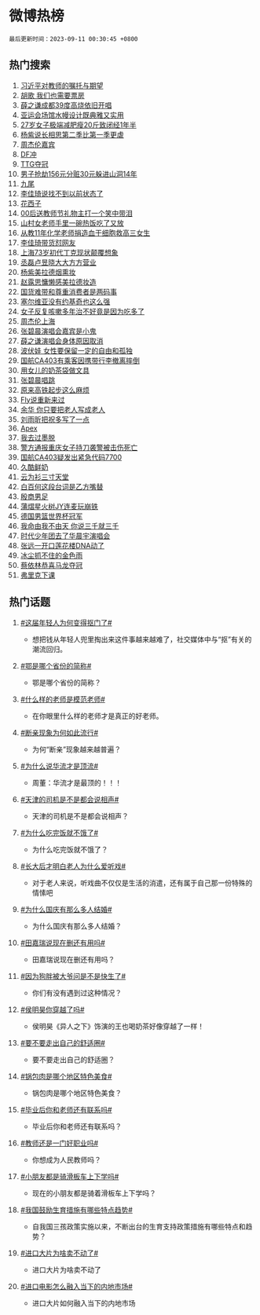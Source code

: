 # 微博热榜

`最后更新时间：2023-09-11 00:30:45 +0800`

## 热门搜索

1. [习近平对教师的嘱托与期望](https://m.weibo.cn/search?containerid=100103type%3D1%26t%3D10%26q%3D%23%E4%B9%A0%E8%BF%91%E5%B9%B3%E5%AF%B9%E6%95%99%E5%B8%88%E7%9A%84%E5%98%B1%E6%89%98%E4%B8%8E%E6%9C%9F%E6%9C%9B%23&stream_entry_id=51&isnewpage=1&extparam=seat%3D1%26stream_entry_id%3D51%26c_type%3D51%26dgr%3D0%26filter_type%3Drealtimehot%26cate%3D10103%26pos%3D0%26display_time%3D1694363443%26pre_seqid%3D169436344353401799113)
1. [胡歌 我们也需要票房](https://m.weibo.cn/search?containerid=100103type%3D1%26t%3D10%26q%3D%E8%83%A1%E6%AD%8C+%E6%88%91%E4%BB%AC%E4%B9%9F%E9%9C%80%E8%A6%81%E7%A5%A8%E6%88%BF&stream_entry_id=31&isnewpage=1&extparam=seat%3D1%26flag%3D1%26stream_entry_id%3D31%26c_type%3D31%26band_rank%3D1%26cate%3D5001%26dgr%3D0%26lcate%3D5001%26pos%3D0%26realpos%3D1%26q%3D%25E8%2583%25A1%25E6%25AD%258C%2520%25E6%2588%2591%25E4%25BB%25AC%25E4%25B9%259F%25E9%259C%2580%25E8%25A6%2581%25E7%25A5%25A8%25E6%2588%25BF%26filter_type%3Drealtimehot%26display_time%3D1694363443%26pre_seqid%3D169436344353401799113)
1. [薛之谦成都39度高烧依旧开唱](https://m.weibo.cn/search?containerid=100103type%3D1%26t%3D10%26q%3D%23%E8%96%9B%E4%B9%8B%E8%B0%A6%E6%88%90%E9%83%BD39%E5%BA%A6%E9%AB%98%E7%83%A7%E4%BE%9D%E6%97%A7%E5%BC%80%E5%94%B1%23&stream_entry_id=31&isnewpage=1&extparam=seat%3D1%26flag%3D16%26stream_entry_id%3D31%26c_type%3D31%26band_rank%3D2%26cate%3D5001%26dgr%3D0%26lcate%3D5001%26pos%3D1%26realpos%3D2%26q%3D%2523%25E8%2596%259B%25E4%25B9%258B%25E8%25B0%25A6%25E6%2588%2590%25E9%2583%25BD39%25E5%25BA%25A6%25E9%25AB%2598%25E7%2583%25A7%25E4%25BE%259D%25E6%2597%25A7%25E5%25BC%2580%25E5%2594%25B1%2523%26filter_type%3Drealtimehot%26display_time%3D1694363443%26pre_seqid%3D169436344353401799113)
1. [亚运会场馆水幔设计既典雅又实用](https://m.weibo.cn/search?containerid=100103type%3D1%26t%3D10%26q%3D%23%E4%BA%9A%E8%BF%90%E4%BC%9A%E5%9C%BA%E9%A6%86%E6%B0%B4%E5%B9%94%E8%AE%BE%E8%AE%A1%E6%97%A2%E5%85%B8%E9%9B%85%E5%8F%88%E5%AE%9E%E7%94%A8%23&stream_entry_id=31&isnewpage=1&extparam=seat%3D1%26flag%3D0%26stream_entry_id%3D31%26c_type%3D31%26band_rank%3D3%26cate%3D5001%26dgr%3D0%26lcate%3D5001%26pos%3D2%26realpos%3D3%26q%3D%2523%25E4%25BA%259A%25E8%25BF%2590%25E4%25BC%259A%25E5%259C%25BA%25E9%25A6%2586%25E6%25B0%25B4%25E5%25B9%2594%25E8%25AE%25BE%25E8%25AE%25A1%25E6%2597%25A2%25E5%2585%25B8%25E9%259B%2585%25E5%258F%2588%25E5%25AE%259E%25E7%2594%25A8%2523%26filter_type%3Drealtimehot%26display_time%3D1694363443%26pre_seqid%3D169436344353401799113)
1. [27岁女子极端减肥瘦20斤致闭经1年半](https://m.weibo.cn/search?containerid=100103type%3D1%26t%3D10%26q%3D%2327%E5%B2%81%E5%A5%B3%E5%AD%90%E6%9E%81%E7%AB%AF%E5%87%8F%E8%82%A5%E7%98%A620%E6%96%A4%E8%87%B4%E9%97%AD%E7%BB%8F1%E5%B9%B4%E5%8D%8A%23&stream_entry_id=31&isnewpage=1&extparam=seat%3D1%26flag%3D1%26stream_entry_id%3D31%26c_type%3D31%26band_rank%3D4%26cate%3D5001%26dgr%3D0%26lcate%3D5001%26pos%3D3%26realpos%3D4%26q%3D%252327%25E5%25B2%2581%25E5%25A5%25B3%25E5%25AD%2590%25E6%259E%2581%25E7%25AB%25AF%25E5%2587%258F%25E8%2582%25A5%25E7%2598%25A620%25E6%2596%25A4%25E8%2587%25B4%25E9%2597%25AD%25E7%25BB%258F1%25E5%25B9%25B4%25E5%258D%258A%2523%26filter_type%3Drealtimehot%26display_time%3D1694363443%26pre_seqid%3D169436344353401799113)
1. [杨紫说长相思第二季比第一季更虐](https://m.weibo.cn/search?containerid=100103type%3D1%26t%3D10%26q%3D%23%E6%9D%A8%E7%B4%AB%E8%AF%B4%E9%95%BF%E7%9B%B8%E6%80%9D%E7%AC%AC%E4%BA%8C%E5%AD%A3%E6%AF%94%E7%AC%AC%E4%B8%80%E5%AD%A3%E6%9B%B4%E8%99%90%23&stream_entry_id=31&isnewpage=1&extparam=seat%3D1%26flag%3D1%26stream_entry_id%3D31%26c_type%3D31%26band_rank%3D5%26cate%3D5001%26dgr%3D0%26lcate%3D5001%26pos%3D4%26realpos%3D5%26q%3D%2523%25E6%259D%25A8%25E7%25B4%25AB%25E8%25AF%25B4%25E9%2595%25BF%25E7%259B%25B8%25E6%2580%259D%25E7%25AC%25AC%25E4%25BA%258C%25E5%25AD%25A3%25E6%25AF%2594%25E7%25AC%25AC%25E4%25B8%2580%25E5%25AD%25A3%25E6%259B%25B4%25E8%2599%2590%2523%26filter_type%3Drealtimehot%26display_time%3D1694363443%26pre_seqid%3D169436344353401799113)
1. [周杰伦嘉宾](https://m.weibo.cn/search?containerid=100103type%3D1%26t%3D10%26q%3D%E5%91%A8%E6%9D%B0%E4%BC%A6%E5%98%89%E5%AE%BE&stream_entry_id=31&isnewpage=1&extparam=seat%3D1%26flag%3D0%26stream_entry_id%3D31%26c_type%3D31%26band_rank%3D6%26cate%3D5001%26dgr%3D0%26lcate%3D5001%26pos%3D5%26realpos%3D6%26q%3D%25E5%2591%25A8%25E6%259D%25B0%25E4%25BC%25A6%25E5%2598%2589%25E5%25AE%25BE%26filter_type%3Drealtimehot%26display_time%3D1694363443%26pre_seqid%3D169436344353401799113)
1. [DF冲](https://m.weibo.cn/search?containerid=100103type%3D1%26t%3D10%26q%3DDF%E5%86%B2&stream_entry_id=31&isnewpage=1&extparam=seat%3D1%26flag%3D1%26stream_entry_id%3D31%26c_type%3D31%26band_rank%3D7%26cate%3D5001%26dgr%3D0%26lcate%3D5001%26pos%3D6%26realpos%3D7%26q%3DDF%25E5%2586%25B2%26filter_type%3Drealtimehot%26display_time%3D1694363443%26pre_seqid%3D169436344353401799113)
1. [TTG夺冠](https://m.weibo.cn/search?containerid=100103type%3D1%26t%3D10%26q%3D%23TTG%E5%A4%BA%E5%86%A0%23&stream_entry_id=31&isnewpage=1&extparam=seat%3D1%26flag%3D16%26stream_entry_id%3D31%26c_type%3D31%26band_rank%3D8%26cate%3D5001%26dgr%3D0%26lcate%3D5001%26pos%3D7%26realpos%3D8%26q%3D%2523TTG%25E5%25A4%25BA%25E5%2586%25A0%2523%26filter_type%3Drealtimehot%26display_time%3D1694363443%26pre_seqid%3D169436344353401799113)
1. [男子抢劫156元分赃30元躲进山洞14年](https://m.weibo.cn/search?containerid=100103type%3D1%26t%3D10%26q%3D%23%E7%94%B7%E5%AD%90%E6%8A%A2%E5%8A%AB156%E5%85%83%E5%88%86%E8%B5%8330%E5%85%83%E8%BA%B2%E8%BF%9B%E5%B1%B1%E6%B4%9E14%E5%B9%B4%23&stream_entry_id=31&isnewpage=1&extparam=seat%3D1%26flag%3D0%26stream_entry_id%3D31%26c_type%3D31%26band_rank%3D9%26cate%3D5001%26dgr%3D0%26lcate%3D5001%26pos%3D8%26realpos%3D9%26q%3D%2523%25E7%2594%25B7%25E5%25AD%2590%25E6%258A%25A2%25E5%258A%25AB156%25E5%2585%2583%25E5%2588%2586%25E8%25B5%258330%25E5%2585%2583%25E8%25BA%25B2%25E8%25BF%259B%25E5%25B1%25B1%25E6%25B4%259E14%25E5%25B9%25B4%2523%26filter_type%3Drealtimehot%26display_time%3D1694363443%26pre_seqid%3D169436344353401799113)
1. [九尾](https://m.weibo.cn/search?containerid=100103type%3D1%26t%3D10%26q%3D%E4%B9%9D%E5%B0%BE&stream_entry_id=31&isnewpage=1&extparam=seat%3D1%26flag%3D0%26stream_entry_id%3D31%26c_type%3D31%26band_rank%3D10%26cate%3D5001%26dgr%3D0%26lcate%3D5001%26pos%3D9%26realpos%3D10%26q%3D%25E4%25B9%259D%25E5%25B0%25BE%26filter_type%3Drealtimehot%26display_time%3D1694363443%26pre_seqid%3D169436344353401799113)
1. [李佳琦说找不到以前状态了](https://m.weibo.cn/search?containerid=100103type%3D1%26t%3D10%26q%3D%23%E6%9D%8E%E4%BD%B3%E7%90%A6%E8%AF%B4%E6%89%BE%E4%B8%8D%E5%88%B0%E4%BB%A5%E5%89%8D%E7%8A%B6%E6%80%81%E4%BA%86%23&stream_entry_id=31&isnewpage=1&extparam=seat%3D1%26flag%3D2%26stream_entry_id%3D31%26c_type%3D31%26band_rank%3D11%26cate%3D5001%26dgr%3D0%26lcate%3D5001%26pos%3D10%26realpos%3D11%26q%3D%2523%25E6%259D%258E%25E4%25BD%25B3%25E7%2590%25A6%25E8%25AF%25B4%25E6%2589%25BE%25E4%25B8%258D%25E5%2588%25B0%25E4%25BB%25A5%25E5%2589%258D%25E7%258A%25B6%25E6%2580%2581%25E4%25BA%2586%2523%26filter_type%3Drealtimehot%26display_time%3D1694363443%26pre_seqid%3D169436344353401799113)
1. [花西子](https://m.weibo.cn/search?containerid=100103type%3D1%26t%3D10%26q%3D%E8%8A%B1%E8%A5%BF%E5%AD%90&stream_entry_id=31&isnewpage=1&extparam=seat%3D1%26flag%3D2%26stream_entry_id%3D31%26c_type%3D31%26band_rank%3D12%26cate%3D5001%26dgr%3D0%26lcate%3D5001%26pos%3D11%26realpos%3D12%26q%3D%25E8%258A%25B1%25E8%25A5%25BF%25E5%25AD%2590%26filter_type%3Drealtimehot%26display_time%3D1694363443%26pre_seqid%3D169436344353401799113)
1. [00后送教师节礼物主打一个笑中带泪](https://m.weibo.cn/search?containerid=100103type%3D1%26t%3D10%26q%3D%2300%E5%90%8E%E9%80%81%E6%95%99%E5%B8%88%E8%8A%82%E7%A4%BC%E7%89%A9%E4%B8%BB%E6%89%93%E4%B8%80%E4%B8%AA%E7%AC%91%E4%B8%AD%E5%B8%A6%E6%B3%AA%23&stream_entry_id=31&isnewpage=1&extparam=seat%3D1%26flag%3D32768%26stream_entry_id%3D31%26c_type%3D31%26band_rank%3D13%26cate%3D5001%26dgr%3D0%26lcate%3D5001%26pos%3D12%26realpos%3D13%26q%3D%252300%25E5%2590%258E%25E9%2580%2581%25E6%2595%2599%25E5%25B8%2588%25E8%258A%2582%25E7%25A4%25BC%25E7%2589%25A9%25E4%25B8%25BB%25E6%2589%2593%25E4%25B8%2580%25E4%25B8%25AA%25E7%25AC%2591%25E4%25B8%25AD%25E5%25B8%25A6%25E6%25B3%25AA%2523%26filter_type%3Drealtimehot%26display_time%3D1694363443%26pre_seqid%3D169436344353401799113)
1. [山村女老师手里一碗热饭吃了又放](https://m.weibo.cn/search?containerid=100103type%3D1%26t%3D10%26q%3D%23%E5%B1%B1%E6%9D%91%E5%A5%B3%E8%80%81%E5%B8%88%E6%89%8B%E9%87%8C%E4%B8%80%E7%A2%97%E7%83%AD%E9%A5%AD%E5%90%83%E4%BA%86%E5%8F%88%E6%94%BE%23&stream_entry_id=31&isnewpage=1&extparam=seat%3D1%26flag%3D32768%26stream_entry_id%3D31%26c_type%3D31%26band_rank%3D14%26cate%3D5001%26dgr%3D0%26lcate%3D5001%26pos%3D13%26realpos%3D14%26q%3D%2523%25E5%25B1%25B1%25E6%259D%2591%25E5%25A5%25B3%25E8%2580%2581%25E5%25B8%2588%25E6%2589%258B%25E9%2587%258C%25E4%25B8%2580%25E7%25A2%2597%25E7%2583%25AD%25E9%25A5%25AD%25E5%2590%2583%25E4%25BA%2586%25E5%258F%2588%25E6%2594%25BE%2523%26filter_type%3Drealtimehot%26display_time%3D1694363443%26pre_seqid%3D169436344353401799113)
1. [从教11年化学老师捐造血干细胞救高三女生](https://m.weibo.cn/search?containerid=100103type%3D1%26t%3D10%26q%3D%23%E4%BB%8E%E6%95%9911%E5%B9%B4%E5%8C%96%E5%AD%A6%E8%80%81%E5%B8%88%E6%8D%90%E9%80%A0%E8%A1%80%E5%B9%B2%E7%BB%86%E8%83%9E%E6%95%91%E9%AB%98%E4%B8%89%E5%A5%B3%E7%94%9F%23&stream_entry_id=31&isnewpage=1&extparam=seat%3D1%26flag%3D32768%26stream_entry_id%3D31%26c_type%3D31%26band_rank%3D15%26cate%3D5001%26dgr%3D0%26lcate%3D5001%26pos%3D14%26realpos%3D15%26q%3D%2523%25E4%25BB%258E%25E6%2595%259911%25E5%25B9%25B4%25E5%258C%2596%25E5%25AD%25A6%25E8%2580%2581%25E5%25B8%2588%25E6%258D%2590%25E9%2580%25A0%25E8%25A1%2580%25E5%25B9%25B2%25E7%25BB%2586%25E8%2583%259E%25E6%2595%2591%25E9%25AB%2598%25E4%25B8%2589%25E5%25A5%25B3%25E7%2594%259F%2523%26filter_type%3Drealtimehot%26display_time%3D1694363443%26pre_seqid%3D169436344353401799113)
1. [李佳琦带货怼网友](https://m.weibo.cn/search?containerid=100103type%3D1%26t%3D10%26q%3D%23%E6%9D%8E%E4%BD%B3%E7%90%A6%E5%B8%A6%E8%B4%A7%E6%80%BC%E7%BD%91%E5%8F%8B%23&stream_entry_id=31&isnewpage=1&extparam=seat%3D1%26flag%3D2%26stream_entry_id%3D31%26c_type%3D31%26band_rank%3D16%26cate%3D5001%26dgr%3D0%26lcate%3D5001%26pos%3D15%26realpos%3D16%26q%3D%2523%25E6%259D%258E%25E4%25BD%25B3%25E7%2590%25A6%25E5%25B8%25A6%25E8%25B4%25A7%25E6%2580%25BC%25E7%25BD%2591%25E5%258F%258B%2523%26filter_type%3Drealtimehot%26display_time%3D1694363443%26pre_seqid%3D169436344353401799113)
1. [上海73岁初代丁克现状颠覆想象](https://m.weibo.cn/search?containerid=100103type%3D1%26t%3D10%26q%3D%23%E4%B8%8A%E6%B5%B773%E5%B2%81%E5%88%9D%E4%BB%A3%E4%B8%81%E5%85%8B%E7%8E%B0%E7%8A%B6%E9%A2%A0%E8%A6%86%E6%83%B3%E8%B1%A1%23&stream_entry_id=31&isnewpage=1&extparam=seat%3D1%26flag%3D2%26stream_entry_id%3D31%26c_type%3D31%26band_rank%3D17%26cate%3D5001%26dgr%3D0%26lcate%3D5001%26pos%3D16%26realpos%3D17%26q%3D%2523%25E4%25B8%258A%25E6%25B5%25B773%25E5%25B2%2581%25E5%2588%259D%25E4%25BB%25A3%25E4%25B8%2581%25E5%2585%258B%25E7%258E%25B0%25E7%258A%25B6%25E9%25A2%25A0%25E8%25A6%2586%25E6%2583%25B3%25E8%25B1%25A1%2523%26filter_type%3Drealtimehot%26display_time%3D1694363443%26pre_seqid%3D169436344353401799113)
1. [丞磊卢昱晓大大方方营业](https://m.weibo.cn/search?containerid=100103type%3D1%26t%3D10%26q%3D%23%E4%B8%9E%E7%A3%8A%E5%8D%A2%E6%98%B1%E6%99%93%E5%A4%A7%E5%A4%A7%E6%96%B9%E6%96%B9%E8%90%A5%E4%B8%9A%23&stream_entry_id=31&isnewpage=1&extparam=seat%3D1%26flag%3D0%26stream_entry_id%3D31%26c_type%3D31%26band_rank%3D18%26cate%3D5001%26dgr%3D0%26lcate%3D5001%26pos%3D17%26realpos%3D18%26q%3D%2523%25E4%25B8%259E%25E7%25A3%258A%25E5%258D%25A2%25E6%2598%25B1%25E6%2599%2593%25E5%25A4%25A7%25E5%25A4%25A7%25E6%2596%25B9%25E6%2596%25B9%25E8%2590%25A5%25E4%25B8%259A%2523%26filter_type%3Drealtimehot%26display_time%3D1694363443%26pre_seqid%3D169436344353401799113)
1. [杨紫美拉德烟熏妆](https://m.weibo.cn/search?containerid=100103type%3D1%26t%3D10%26q%3D%E6%9D%A8%E7%B4%AB%E7%BE%8E%E6%8B%89%E5%BE%B7%E7%83%9F%E7%86%8F%E5%A6%86&stream_entry_id=31&isnewpage=1&extparam=seat%3D1%26flag%3D0%26stream_entry_id%3D31%26c_type%3D31%26band_rank%3D19%26cate%3D5001%26dgr%3D0%26lcate%3D5001%26pos%3D18%26realpos%3D19%26q%3D%25E6%259D%25A8%25E7%25B4%25AB%25E7%25BE%258E%25E6%258B%2589%25E5%25BE%25B7%25E7%2583%259F%25E7%2586%258F%25E5%25A6%2586%26filter_type%3Drealtimehot%26display_time%3D1694363443%26pre_seqid%3D169436344353401799113)
1. [赵露思慵懒感美拉德妆造](https://m.weibo.cn/search?containerid=100103type%3D1%26t%3D10%26q%3D%E8%B5%B5%E9%9C%B2%E6%80%9D%E6%85%B5%E6%87%92%E6%84%9F%E7%BE%8E%E6%8B%89%E5%BE%B7%E5%A6%86%E9%80%A0&stream_entry_id=31&isnewpage=1&extparam=seat%3D1%26flag%3D1%26stream_entry_id%3D31%26c_type%3D31%26band_rank%3D20%26cate%3D5001%26dgr%3D0%26lcate%3D5001%26pos%3D19%26realpos%3D20%26q%3D%25E8%25B5%25B5%25E9%259C%25B2%25E6%2580%259D%25E6%2585%25B5%25E6%2587%2592%25E6%2584%259F%25E7%25BE%258E%25E6%258B%2589%25E5%25BE%25B7%25E5%25A6%2586%25E9%2580%25A0%26filter_type%3Drealtimehot%26display_time%3D1694363443%26pre_seqid%3D169436344353401799113)
1. [国货难带和尊重消费者是两码事](https://m.weibo.cn/search?containerid=100103type%3D1%26t%3D10%26q%3D%23%E5%9B%BD%E8%B4%A7%E9%9A%BE%E5%B8%A6%E5%92%8C%E5%B0%8A%E9%87%8D%E6%B6%88%E8%B4%B9%E8%80%85%E6%98%AF%E4%B8%A4%E7%A0%81%E4%BA%8B%23&stream_entry_id=31&isnewpage=1&extparam=seat%3D1%26flag%3D0%26stream_entry_id%3D31%26c_type%3D31%26band_rank%3D21%26cate%3D5001%26dgr%3D0%26lcate%3D5001%26pos%3D20%26realpos%3D21%26q%3D%2523%25E5%259B%25BD%25E8%25B4%25A7%25E9%259A%25BE%25E5%25B8%25A6%25E5%2592%258C%25E5%25B0%258A%25E9%2587%258D%25E6%25B6%2588%25E8%25B4%25B9%25E8%2580%2585%25E6%2598%25AF%25E4%25B8%25A4%25E7%25A0%2581%25E4%25BA%258B%2523%26filter_type%3Drealtimehot%26display_time%3D1694363443%26pre_seqid%3D169436344353401799113)
1. [塞尔维亚没有约基奇也这么强](https://m.weibo.cn/search?containerid=100103type%3D1%26t%3D10%26q%3D%E5%A1%9E%E5%B0%94%E7%BB%B4%E4%BA%9A%E6%B2%A1%E6%9C%89%E7%BA%A6%E5%9F%BA%E5%A5%87%E4%B9%9F%E8%BF%99%E4%B9%88%E5%BC%BA&stream_entry_id=31&isnewpage=1&extparam=seat%3D1%26flag%3D1%26stream_entry_id%3D31%26c_type%3D31%26band_rank%3D22%26cate%3D5001%26dgr%3D0%26lcate%3D5001%26pos%3D21%26realpos%3D22%26q%3D%25E5%25A1%259E%25E5%25B0%2594%25E7%25BB%25B4%25E4%25BA%259A%25E6%25B2%25A1%25E6%259C%2589%25E7%25BA%25A6%25E5%259F%25BA%25E5%25A5%2587%25E4%25B9%259F%25E8%25BF%2599%25E4%25B9%2588%25E5%25BC%25BA%26filter_type%3Drealtimehot%26display_time%3D1694363443%26pre_seqid%3D169436344353401799113)
1. [女子反复咳嗽多年治不好竟是因为吃多了](https://m.weibo.cn/search?containerid=100103type%3D1%26t%3D10%26q%3D%23%E5%A5%B3%E5%AD%90%E5%8F%8D%E5%A4%8D%E5%92%B3%E5%97%BD%E5%A4%9A%E5%B9%B4%E6%B2%BB%E4%B8%8D%E5%A5%BD%E7%AB%9F%E6%98%AF%E5%9B%A0%E4%B8%BA%E5%90%83%E5%A4%9A%E4%BA%86%23&stream_entry_id=31&isnewpage=1&extparam=seat%3D1%26flag%3D0%26stream_entry_id%3D31%26c_type%3D31%26band_rank%3D23%26cate%3D5001%26dgr%3D0%26lcate%3D5001%26pos%3D22%26realpos%3D23%26q%3D%2523%25E5%25A5%25B3%25E5%25AD%2590%25E5%258F%258D%25E5%25A4%258D%25E5%2592%25B3%25E5%2597%25BD%25E5%25A4%259A%25E5%25B9%25B4%25E6%25B2%25BB%25E4%25B8%258D%25E5%25A5%25BD%25E7%25AB%259F%25E6%2598%25AF%25E5%259B%25A0%25E4%25B8%25BA%25E5%2590%2583%25E5%25A4%259A%25E4%25BA%2586%2523%26filter_type%3Drealtimehot%26display_time%3D1694363443%26pre_seqid%3D169436344353401799113)
1. [周杰伦上海](https://m.weibo.cn/search?containerid=100103type%3D1%26t%3D10%26q%3D%E5%91%A8%E6%9D%B0%E4%BC%A6%E4%B8%8A%E6%B5%B7&stream_entry_id=31&isnewpage=1&extparam=seat%3D1%26flag%3D1%26stream_entry_id%3D31%26c_type%3D31%26band_rank%3D24%26cate%3D5001%26dgr%3D0%26lcate%3D5001%26pos%3D23%26realpos%3D24%26q%3D%25E5%2591%25A8%25E6%259D%25B0%25E4%25BC%25A6%25E4%25B8%258A%25E6%25B5%25B7%26filter_type%3Drealtimehot%26display_time%3D1694363443%26pre_seqid%3D169436344353401799113)
1. [张碧晨演唱会嘉宾是小鬼](https://m.weibo.cn/search?containerid=100103type%3D1%26t%3D10%26q%3D%23%E5%BC%A0%E7%A2%A7%E6%99%A8%E6%BC%94%E5%94%B1%E4%BC%9A%E5%98%89%E5%AE%BE%E6%98%AF%E5%B0%8F%E9%AC%BC%23&stream_entry_id=31&isnewpage=1&extparam=seat%3D1%26flag%3D0%26stream_entry_id%3D31%26c_type%3D31%26band_rank%3D25%26cate%3D5001%26dgr%3D0%26lcate%3D5001%26pos%3D24%26realpos%3D25%26q%3D%2523%25E5%25BC%25A0%25E7%25A2%25A7%25E6%2599%25A8%25E6%25BC%2594%25E5%2594%25B1%25E4%25BC%259A%25E5%2598%2589%25E5%25AE%25BE%25E6%2598%25AF%25E5%25B0%258F%25E9%25AC%25BC%2523%26filter_type%3Drealtimehot%26display_time%3D1694363443%26pre_seqid%3D169436344353401799113)
1. [薛之谦演唱会身体原因取消](https://m.weibo.cn/search?containerid=100103type%3D1%26t%3D10%26q%3D%23%E8%96%9B%E4%B9%8B%E8%B0%A6%E6%BC%94%E5%94%B1%E4%BC%9A%E8%BA%AB%E4%BD%93%E5%8E%9F%E5%9B%A0%E5%8F%96%E6%B6%88%23&stream_entry_id=31&isnewpage=1&extparam=seat%3D1%26flag%3D0%26stream_entry_id%3D31%26c_type%3D31%26band_rank%3D26%26cate%3D5001%26dgr%3D0%26lcate%3D5001%26pos%3D25%26realpos%3D26%26q%3D%2523%25E8%2596%259B%25E4%25B9%258B%25E8%25B0%25A6%25E6%25BC%2594%25E5%2594%25B1%25E4%25BC%259A%25E8%25BA%25AB%25E4%25BD%2593%25E5%258E%259F%25E5%259B%25A0%25E5%258F%2596%25E6%25B6%2588%2523%26filter_type%3Drealtimehot%26display_time%3D1694363443%26pre_seqid%3D169436344353401799113)
1. [波伏娃 女性要保留一定的自由和孤独](https://m.weibo.cn/search?containerid=100103type%3D1%26t%3D10%26q%3D%E6%B3%A2%E4%BC%8F%E5%A8%83+%E5%A5%B3%E6%80%A7%E8%A6%81%E4%BF%9D%E7%95%99%E4%B8%80%E5%AE%9A%E7%9A%84%E8%87%AA%E7%94%B1%E5%92%8C%E5%AD%A4%E7%8B%AC&stream_entry_id=31&isnewpage=1&extparam=seat%3D1%26flag%3D1%26stream_entry_id%3D31%26c_type%3D31%26band_rank%3D27%26cate%3D5001%26dgr%3D0%26lcate%3D5001%26pos%3D26%26realpos%3D27%26q%3D%25E6%25B3%25A2%25E4%25BC%258F%25E5%25A8%2583%2520%25E5%25A5%25B3%25E6%2580%25A7%25E8%25A6%2581%25E4%25BF%259D%25E7%2595%2599%25E4%25B8%2580%25E5%25AE%259A%25E7%259A%2584%25E8%2587%25AA%25E7%2594%25B1%25E5%2592%258C%25E5%25AD%25A4%25E7%258B%25AC%26filter_type%3Drealtimehot%26display_time%3D1694363443%26pre_seqid%3D169436344353401799113)
1. [国航CA403有乘客因携带行李撤离摔倒](https://m.weibo.cn/search?containerid=100103type%3D1%26t%3D10%26q%3D%23%E5%9B%BD%E8%88%AACA403%E6%9C%89%E4%B9%98%E5%AE%A2%E5%9B%A0%E6%90%BA%E5%B8%A6%E8%A1%8C%E6%9D%8E%E6%92%A4%E7%A6%BB%E6%91%94%E5%80%92%23&stream_entry_id=31&isnewpage=1&extparam=seat%3D1%26flag%3D0%26stream_entry_id%3D31%26c_type%3D31%26band_rank%3D28%26cate%3D5001%26dgr%3D0%26lcate%3D5001%26pos%3D27%26realpos%3D28%26q%3D%2523%25E5%259B%25BD%25E8%2588%25AACA403%25E6%259C%2589%25E4%25B9%2598%25E5%25AE%25A2%25E5%259B%25A0%25E6%2590%25BA%25E5%25B8%25A6%25E8%25A1%258C%25E6%259D%258E%25E6%2592%25A4%25E7%25A6%25BB%25E6%2591%2594%25E5%2580%2592%2523%26filter_type%3Drealtimehot%26display_time%3D1694363443%26pre_seqid%3D169436344353401799113)
1. [用女儿的奶茶袋做文具](https://m.weibo.cn/search?containerid=100103type%3D1%26t%3D10%26q%3D%E7%94%A8%E5%A5%B3%E5%84%BF%E7%9A%84%E5%A5%B6%E8%8C%B6%E8%A2%8B%E5%81%9A%E6%96%87%E5%85%B7&stream_entry_id=31&isnewpage=1&extparam=seat%3D1%26flag%3D0%26stream_entry_id%3D31%26c_type%3D31%26band_rank%3D29%26cate%3D5001%26dgr%3D0%26lcate%3D5001%26pos%3D28%26realpos%3D29%26q%3D%25E7%2594%25A8%25E5%25A5%25B3%25E5%2584%25BF%25E7%259A%2584%25E5%25A5%25B6%25E8%258C%25B6%25E8%25A2%258B%25E5%2581%259A%25E6%2596%2587%25E5%2585%25B7%26filter_type%3Drealtimehot%26display_time%3D1694363443%26pre_seqid%3D169436344353401799113)
1. [张碧晨唱跳](https://m.weibo.cn/search?containerid=100103type%3D1%26t%3D10%26q%3D%E5%BC%A0%E7%A2%A7%E6%99%A8%E5%94%B1%E8%B7%B3&stream_entry_id=31&isnewpage=1&extparam=seat%3D1%26flag%3D1%26stream_entry_id%3D31%26c_type%3D31%26band_rank%3D30%26cate%3D5001%26dgr%3D0%26lcate%3D5001%26pos%3D29%26realpos%3D30%26q%3D%25E5%25BC%25A0%25E7%25A2%25A7%25E6%2599%25A8%25E5%2594%25B1%25E8%25B7%25B3%26filter_type%3Drealtimehot%26display_time%3D1694363443%26pre_seqid%3D169436344353401799113)
1. [原来高铁起步这么麻烦](https://m.weibo.cn/search?containerid=100103type%3D1%26t%3D10%26q%3D%E5%8E%9F%E6%9D%A5%E9%AB%98%E9%93%81%E8%B5%B7%E6%AD%A5%E8%BF%99%E4%B9%88%E9%BA%BB%E7%83%A6&stream_entry_id=31&isnewpage=1&extparam=seat%3D1%26flag%3D1%26stream_entry_id%3D31%26c_type%3D31%26band_rank%3D31%26cate%3D5001%26dgr%3D0%26lcate%3D5001%26pos%3D30%26realpos%3D31%26q%3D%25E5%258E%259F%25E6%259D%25A5%25E9%25AB%2598%25E9%2593%2581%25E8%25B5%25B7%25E6%25AD%25A5%25E8%25BF%2599%25E4%25B9%2588%25E9%25BA%25BB%25E7%2583%25A6%26filter_type%3Drealtimehot%26display_time%3D1694363443%26pre_seqid%3D169436344353401799113)
1. [Fly说重新来过](https://m.weibo.cn/search?containerid=100103type%3D1%26t%3D10%26q%3D%23Fly%E8%AF%B4%E9%87%8D%E6%96%B0%E6%9D%A5%E8%BF%87%23&stream_entry_id=31&isnewpage=1&extparam=seat%3D1%26flag%3D1%26stream_entry_id%3D31%26c_type%3D31%26band_rank%3D32%26cate%3D5001%26dgr%3D0%26lcate%3D5001%26pos%3D31%26realpos%3D32%26q%3D%2523Fly%25E8%25AF%25B4%25E9%2587%258D%25E6%2596%25B0%25E6%259D%25A5%25E8%25BF%2587%2523%26filter_type%3Drealtimehot%26display_time%3D1694363443%26pre_seqid%3D169436344353401799113)
1. [余华 你只要把老人写成老人](https://m.weibo.cn/search?containerid=100103type%3D1%26t%3D10%26q%3D%E4%BD%99%E5%8D%8E+%E4%BD%A0%E5%8F%AA%E8%A6%81%E6%8A%8A%E8%80%81%E4%BA%BA%E5%86%99%E6%88%90%E8%80%81%E4%BA%BA&stream_entry_id=31&isnewpage=1&extparam=seat%3D1%26flag%3D0%26stream_entry_id%3D31%26c_type%3D31%26band_rank%3D33%26cate%3D5001%26dgr%3D0%26lcate%3D5001%26pos%3D32%26realpos%3D33%26q%3D%25E4%25BD%2599%25E5%258D%258E%2520%25E4%25BD%25A0%25E5%258F%25AA%25E8%25A6%2581%25E6%258A%258A%25E8%2580%2581%25E4%25BA%25BA%25E5%2586%2599%25E6%2588%2590%25E8%2580%2581%25E4%25BA%25BA%26filter_type%3Drealtimehot%26display_time%3D1694363443%26pre_seqid%3D169436344353401799113)
1. [刘雨昕把祝多写了一点](https://m.weibo.cn/search?containerid=100103type%3D1%26t%3D10%26q%3D%23%E5%88%98%E9%9B%A8%E6%98%95%E6%8A%8A%E7%A5%9D%E5%A4%9A%E5%86%99%E4%BA%86%E4%B8%80%E7%82%B9%23&stream_entry_id=31&isnewpage=1&extparam=seat%3D1%26flag%3D1%26stream_entry_id%3D31%26c_type%3D31%26band_rank%3D34%26cate%3D5001%26dgr%3D0%26lcate%3D5001%26pos%3D33%26realpos%3D34%26q%3D%2523%25E5%2588%2598%25E9%259B%25A8%25E6%2598%2595%25E6%258A%258A%25E7%25A5%259D%25E5%25A4%259A%25E5%2586%2599%25E4%25BA%2586%25E4%25B8%2580%25E7%2582%25B9%2523%26filter_type%3Drealtimehot%26display_time%3D1694363443%26pre_seqid%3D169436344353401799113)
1. [Apex](https://m.weibo.cn/search?containerid=100103type%3D1%26t%3D10%26q%3DApex&stream_entry_id=31&isnewpage=1&extparam=seat%3D1%26flag%3D1%26stream_entry_id%3D31%26c_type%3D31%26band_rank%3D35%26cate%3D5001%26dgr%3D0%26lcate%3D5001%26pos%3D34%26realpos%3D35%26q%3DApex%26filter_type%3Drealtimehot%26display_time%3D1694363443%26pre_seqid%3D169436344353401799113)
1. [我去过墨脱](https://m.weibo.cn/search?containerid=100103type%3D1%26t%3D10%26q%3D%23%E6%88%91%E5%8E%BB%E8%BF%87%E5%A2%A8%E8%84%B1%23&stream_entry_id=31&isnewpage=1&extparam=seat%3D1%26flag%3D1%26stream_entry_id%3D31%26c_type%3D31%26band_rank%3D36%26cate%3D5001%26dgr%3D0%26lcate%3D5001%26pos%3D35%26realpos%3D36%26q%3D%2523%25E6%2588%2591%25E5%258E%25BB%25E8%25BF%2587%25E5%25A2%25A8%25E8%2584%25B1%2523%26filter_type%3Drealtimehot%26display_time%3D1694363443%26pre_seqid%3D169436344353401799113)
1. [警方通报重庆女子持刀袭警被击伤死亡](https://m.weibo.cn/search?containerid=100103type%3D1%26t%3D10%26q%3D%23%E8%AD%A6%E6%96%B9%E9%80%9A%E6%8A%A5%E9%87%8D%E5%BA%86%E5%A5%B3%E5%AD%90%E6%8C%81%E5%88%80%E8%A2%AD%E8%AD%A6%E8%A2%AB%E5%87%BB%E4%BC%A4%E6%AD%BB%E4%BA%A1%23&stream_entry_id=31&isnewpage=1&extparam=seat%3D1%26flag%3D0%26stream_entry_id%3D31%26c_type%3D31%26band_rank%3D37%26cate%3D5001%26dgr%3D0%26lcate%3D5001%26pos%3D36%26realpos%3D37%26q%3D%2523%25E8%25AD%25A6%25E6%2596%25B9%25E9%2580%259A%25E6%258A%25A5%25E9%2587%258D%25E5%25BA%2586%25E5%25A5%25B3%25E5%25AD%2590%25E6%258C%2581%25E5%2588%2580%25E8%25A2%25AD%25E8%25AD%25A6%25E8%25A2%25AB%25E5%2587%25BB%25E4%25BC%25A4%25E6%25AD%25BB%25E4%25BA%25A1%2523%26filter_type%3Drealtimehot%26display_time%3D1694363443%26pre_seqid%3D169436344353401799113)
1. [国航CA403疑发出紧急代码7700](https://m.weibo.cn/search?containerid=100103type%3D1%26t%3D10%26q%3D%23%E5%9B%BD%E8%88%AACA403%E7%96%91%E5%8F%91%E5%87%BA%E7%B4%A7%E6%80%A5%E4%BB%A3%E7%A0%817700%23&stream_entry_id=31&isnewpage=1&extparam=seat%3D1%26flag%3D0%26stream_entry_id%3D31%26c_type%3D31%26band_rank%3D38%26cate%3D5001%26dgr%3D0%26lcate%3D5001%26pos%3D37%26realpos%3D38%26q%3D%2523%25E5%259B%25BD%25E8%2588%25AACA403%25E7%2596%2591%25E5%258F%2591%25E5%2587%25BA%25E7%25B4%25A7%25E6%2580%25A5%25E4%25BB%25A3%25E7%25A0%25817700%2523%26filter_type%3Drealtimehot%26display_time%3D1694363443%26pre_seqid%3D169436344353401799113)
1. [久酷鲜奶](https://m.weibo.cn/search?containerid=100103type%3D1%26t%3D10%26q%3D%E4%B9%85%E9%85%B7%E9%B2%9C%E5%A5%B6&stream_entry_id=31&isnewpage=1&extparam=seat%3D1%26flag%3D1%26stream_entry_id%3D31%26c_type%3D31%26band_rank%3D39%26cate%3D5001%26dgr%3D0%26lcate%3D5001%26pos%3D38%26realpos%3D39%26q%3D%25E4%25B9%2585%25E9%2585%25B7%25E9%25B2%259C%25E5%25A5%25B6%26filter_type%3Drealtimehot%26display_time%3D1694363443%26pre_seqid%3D169436344353401799113)
1. [云为衫三寸天堂](https://m.weibo.cn/search?containerid=100103type%3D1%26t%3D10%26q%3D%E4%BA%91%E4%B8%BA%E8%A1%AB%E4%B8%89%E5%AF%B8%E5%A4%A9%E5%A0%82&stream_entry_id=31&isnewpage=1&extparam=seat%3D1%26flag%3D0%26stream_entry_id%3D31%26c_type%3D31%26band_rank%3D40%26cate%3D5001%26dgr%3D0%26lcate%3D5001%26pos%3D39%26realpos%3D40%26q%3D%25E4%25BA%2591%25E4%25B8%25BA%25E8%25A1%25AB%25E4%25B8%2589%25E5%25AF%25B8%25E5%25A4%25A9%25E5%25A0%2582%26filter_type%3Drealtimehot%26display_time%3D1694363443%26pre_seqid%3D169436344353401799113)
1. [白百何这段台词是乙方嘴替](https://m.weibo.cn/search?containerid=100103type%3D1%26t%3D10%26q%3D%23%E7%99%BD%E7%99%BE%E4%BD%95%E8%BF%99%E6%AE%B5%E5%8F%B0%E8%AF%8D%E6%98%AF%E4%B9%99%E6%96%B9%E5%98%B4%E6%9B%BF%23&stream_entry_id=31&isnewpage=1&extparam=seat%3D1%26flag%3D1%26stream_entry_id%3D31%26c_type%3D31%26band_rank%3D41%26cate%3D5001%26dgr%3D0%26lcate%3D5001%26pos%3D40%26realpos%3D41%26q%3D%2523%25E7%2599%25BD%25E7%2599%25BE%25E4%25BD%2595%25E8%25BF%2599%25E6%25AE%25B5%25E5%258F%25B0%25E8%25AF%258D%25E6%2598%25AF%25E4%25B9%2599%25E6%2596%25B9%25E5%2598%25B4%25E6%259B%25BF%2523%26filter_type%3Drealtimehot%26display_time%3D1694363443%26pre_seqid%3D169436344353401799113)
1. [殷商男足](https://m.weibo.cn/search?containerid=100103type%3D1%26t%3D10%26q%3D%E6%AE%B7%E5%95%86%E7%94%B7%E8%B6%B3&stream_entry_id=31&isnewpage=1&extparam=seat%3D1%26flag%3D1%26stream_entry_id%3D31%26c_type%3D31%26band_rank%3D42%26cate%3D5001%26dgr%3D0%26lcate%3D5001%26pos%3D41%26realpos%3D42%26q%3D%25E6%25AE%25B7%25E5%2595%2586%25E7%2594%25B7%25E8%25B6%25B3%26filter_type%3Drealtimehot%26display_time%3D1694363443%26pre_seqid%3D169436344353401799113)
1. [蒲熠星火树JY连麦玩崩铁](https://m.weibo.cn/search?containerid=100103type%3D1%26t%3D10%26q%3D%23%E8%92%B2%E7%86%A0%E6%98%9F%E7%81%AB%E6%A0%91JY%E8%BF%9E%E9%BA%A6%E7%8E%A9%E5%B4%A9%E9%93%81%23&stream_entry_id=31&isnewpage=1&extparam=seat%3D1%26flag%3D1%26stream_entry_id%3D31%26c_type%3D31%26band_rank%3D43%26cate%3D5001%26dgr%3D0%26lcate%3D5001%26pos%3D42%26realpos%3D43%26q%3D%2523%25E8%2592%25B2%25E7%2586%25A0%25E6%2598%259F%25E7%2581%25AB%25E6%25A0%2591JY%25E8%25BF%259E%25E9%25BA%25A6%25E7%258E%25A9%25E5%25B4%25A9%25E9%2593%2581%2523%26filter_type%3Drealtimehot%26display_time%3D1694363443%26pre_seqid%3D169436344353401799113)
1. [德国男篮世界杯冠军](https://m.weibo.cn/search?containerid=100103type%3D1%26t%3D10%26q%3D%23%E5%BE%B7%E5%9B%BD%E7%94%B7%E7%AF%AE%E4%B8%96%E7%95%8C%E6%9D%AF%E5%86%A0%E5%86%9B%23&stream_entry_id=31&isnewpage=1&extparam=seat%3D1%26flag%3D0%26stream_entry_id%3D31%26c_type%3D31%26band_rank%3D44%26cate%3D5001%26dgr%3D0%26lcate%3D5001%26pos%3D43%26realpos%3D44%26q%3D%2523%25E5%25BE%25B7%25E5%259B%25BD%25E7%2594%25B7%25E7%25AF%25AE%25E4%25B8%2596%25E7%2595%258C%25E6%259D%25AF%25E5%2586%25A0%25E5%2586%259B%2523%26filter_type%3Drealtimehot%26display_time%3D1694363443%26pre_seqid%3D169436344353401799113)
1. [我命由我不由天 你说三千就三千](https://m.weibo.cn/search?containerid=100103type%3D1%26t%3D10%26q%3D%E6%88%91%E5%91%BD%E7%94%B1%E6%88%91%E4%B8%8D%E7%94%B1%E5%A4%A9+%E4%BD%A0%E8%AF%B4%E4%B8%89%E5%8D%83%E5%B0%B1%E4%B8%89%E5%8D%83&stream_entry_id=31&isnewpage=1&extparam=seat%3D1%26flag%3D0%26stream_entry_id%3D31%26c_type%3D31%26band_rank%3D45%26cate%3D5001%26dgr%3D0%26lcate%3D5001%26pos%3D44%26realpos%3D45%26q%3D%25E6%2588%2591%25E5%2591%25BD%25E7%2594%25B1%25E6%2588%2591%25E4%25B8%258D%25E7%2594%25B1%25E5%25A4%25A9%2520%25E4%25BD%25A0%25E8%25AF%25B4%25E4%25B8%2589%25E5%258D%2583%25E5%25B0%25B1%25E4%25B8%2589%25E5%258D%2583%26filter_type%3Drealtimehot%26display_time%3D1694363443%26pre_seqid%3D169436344353401799113)
1. [时代少年团去了华晨宇演唱会](https://m.weibo.cn/search?containerid=100103type%3D1%26t%3D10%26q%3D%23%E6%97%B6%E4%BB%A3%E5%B0%91%E5%B9%B4%E5%9B%A2%E5%8E%BB%E4%BA%86%E5%8D%8E%E6%99%A8%E5%AE%87%E6%BC%94%E5%94%B1%E4%BC%9A%23&stream_entry_id=31&isnewpage=1&extparam=seat%3D1%26flag%3D0%26stream_entry_id%3D31%26c_type%3D31%26band_rank%3D46%26cate%3D5001%26dgr%3D0%26lcate%3D5001%26pos%3D45%26realpos%3D46%26q%3D%2523%25E6%2597%25B6%25E4%25BB%25A3%25E5%25B0%2591%25E5%25B9%25B4%25E5%259B%25A2%25E5%258E%25BB%25E4%25BA%2586%25E5%258D%258E%25E6%2599%25A8%25E5%25AE%2587%25E6%25BC%2594%25E5%2594%25B1%25E4%25BC%259A%2523%26filter_type%3Drealtimehot%26display_time%3D1694363443%26pre_seqid%3D169436344353401799113)
1. [张远一开口莲花楼DNA动了](https://m.weibo.cn/search?containerid=100103type%3D1%26t%3D10%26q%3D%23%E5%BC%A0%E8%BF%9C%E4%B8%80%E5%BC%80%E5%8F%A3%E8%8E%B2%E8%8A%B1%E6%A5%BCDNA%E5%8A%A8%E4%BA%86%23&stream_entry_id=31&isnewpage=1&extparam=seat%3D1%26flag%3D0%26stream_entry_id%3D31%26c_type%3D31%26band_rank%3D47%26cate%3D5001%26dgr%3D0%26lcate%3D5001%26pos%3D46%26realpos%3D47%26q%3D%2523%25E5%25BC%25A0%25E8%25BF%259C%25E4%25B8%2580%25E5%25BC%2580%25E5%258F%25A3%25E8%258E%25B2%25E8%258A%25B1%25E6%25A5%25BCDNA%25E5%258A%25A8%25E4%25BA%2586%2523%26filter_type%3Drealtimehot%26display_time%3D1694363443%26pre_seqid%3D169436344353401799113)
1. [冰尘抓不住的金色雨](https://m.weibo.cn/search?containerid=100103type%3D1%26t%3D10%26q%3D%E5%86%B0%E5%B0%98%E6%8A%93%E4%B8%8D%E4%BD%8F%E7%9A%84%E9%87%91%E8%89%B2%E9%9B%A8&stream_entry_id=31&isnewpage=1&extparam=seat%3D1%26flag%3D1%26stream_entry_id%3D31%26c_type%3D31%26band_rank%3D48%26cate%3D5001%26dgr%3D0%26lcate%3D5001%26pos%3D47%26realpos%3D48%26q%3D%25E5%2586%25B0%25E5%25B0%2598%25E6%258A%2593%25E4%25B8%258D%25E4%25BD%258F%25E7%259A%2584%25E9%2587%2591%25E8%2589%25B2%25E9%259B%25A8%26filter_type%3Drealtimehot%26display_time%3D1694363443%26pre_seqid%3D169436344353401799113)
1. [蔡依林恭喜马龙夺冠](https://m.weibo.cn/search?containerid=100103type%3D1%26t%3D10%26q%3D%23%E8%94%A1%E4%BE%9D%E6%9E%97%E6%81%AD%E5%96%9C%E9%A9%AC%E9%BE%99%E5%A4%BA%E5%86%A0%23&stream_entry_id=31&isnewpage=1&extparam=seat%3D1%26flag%3D0%26stream_entry_id%3D31%26c_type%3D31%26band_rank%3D49%26cate%3D5001%26dgr%3D0%26lcate%3D5001%26pos%3D48%26realpos%3D49%26q%3D%2523%25E8%2594%25A1%25E4%25BE%259D%25E6%259E%2597%25E6%2581%25AD%25E5%2596%259C%25E9%25A9%25AC%25E9%25BE%2599%25E5%25A4%25BA%25E5%2586%25A0%2523%26filter_type%3Drealtimehot%26display_time%3D1694363443%26pre_seqid%3D169436344353401799113)
1. [弗里克下课](https://m.weibo.cn/search?containerid=100103type%3D1%26t%3D10%26q%3D%23%E5%BC%97%E9%87%8C%E5%85%8B%E4%B8%8B%E8%AF%BE%23&stream_entry_id=31&isnewpage=1&extparam=seat%3D1%26flag%3D0%26stream_entry_id%3D31%26c_type%3D31%26band_rank%3D50%26cate%3D5001%26dgr%3D0%26lcate%3D5001%26pos%3D49%26realpos%3D50%26q%3D%2523%25E5%25BC%2597%25E9%2587%258C%25E5%2585%258B%25E4%25B8%258B%25E8%25AF%25BE%2523%26filter_type%3Drealtimehot%26display_time%3D1694363443%26pre_seqid%3D169436344353401799113)

## 热门话题

1. [#这届年轻人为何变得抠门了#](https://m.weibo.cn/search?containerid=231522type%3D1%26t%3D10%26q%3D%23%E8%BF%99%E5%B1%8A%E5%B9%B4%E8%BD%BB%E4%BA%BA%E4%B8%BA%E4%BD%95%E5%8F%98%E5%BE%97%E6%8A%A0%E9%97%A8%E4%BA%86%23&stream_entry_id=128&isnewpage=1&extparam=seat%3D1%26dgr%3D0%26c_type%3D128%26unitid%3D1694346725465%26pos%3D1-0-0%26lcate%3D5004%26cate%3D5004%26display_time%3D1694363444%26pre_seqid%3D169436344491593267845)
    - 想把钱从年轻人兜里掏出来这件事越来越难了，社交媒体中与“抠”有关的潮流回归。

1. [#鄂是哪个省份的简称#](https://m.weibo.cn/search?containerid=231522type%3D1%26t%3D10%26q%3D%23%E9%84%82%E6%98%AF%E5%93%AA%E4%B8%AA%E7%9C%81%E4%BB%BD%E7%9A%84%E7%AE%80%E7%A7%B0%23&stream_entry_id=128&isnewpage=1&extparam=seat%3D1%26dgr%3D0%26c_type%3D128%26unitid%3D1694356027847%26pos%3D1-0-1%26lcate%3D5004%26cate%3D5004%26display_time%3D1694363444%26pre_seqid%3D169436344491593267845)
    - 鄂是哪个省份的简称？

1. [#什么样的老师是模范老师#](https://m.weibo.cn/search?containerid=231522type%3D1%26t%3D10%26q%3D%23%E4%BB%80%E4%B9%88%E6%A0%B7%E7%9A%84%E8%80%81%E5%B8%88%E6%98%AF%E6%A8%A1%E8%8C%83%E8%80%81%E5%B8%88%23&stream_entry_id=128&isnewpage=1&extparam=seat%3D1%26dgr%3D0%26c_type%3D128%26unitid%3D1694326916648%26pos%3D1-0-2%26lcate%3D5004%26cate%3D5004%26display_time%3D1694363444%26pre_seqid%3D169436344491593267845)
    - 在你眼里什么样的老师才是真正的好老师。

1. [#断亲现象为何如此流行#](https://m.weibo.cn/search?containerid=231522type%3D1%26t%3D10%26q%3D%23%E6%96%AD%E4%BA%B2%E7%8E%B0%E8%B1%A1%E4%B8%BA%E4%BD%95%E5%A6%82%E6%AD%A4%E6%B5%81%E8%A1%8C%23&stream_entry_id=128&isnewpage=1&extparam=seat%3D1%26dgr%3D0%26c_type%3D128%26unitid%3D1694257321184%26pos%3D1-0-3%26lcate%3D5004%26cate%3D5004%26display_time%3D1694363444%26pre_seqid%3D169436344491593267845)
    - 为何“断亲”现象越来越普遍？

1. [#为什么说华流才是顶流#](https://m.weibo.cn/search?containerid=231522type%3D1%26t%3D10%26q%3D%23%E4%B8%BA%E4%BB%80%E4%B9%88%E8%AF%B4%E5%8D%8E%E6%B5%81%E6%89%8D%E6%98%AF%E9%A1%B6%E6%B5%81%23&stream_entry_id=128&isnewpage=1&extparam=seat%3D1%26dgr%3D0%26c_type%3D128%26unitid%3D1694359351970%26pos%3D1-0-4%26lcate%3D5004%26cate%3D5004%26display_time%3D1694363444%26pre_seqid%3D169436344491593267845)
    - 周董：华流才是最顶的！！！

1. [#天津的司机是不是都会说相声#](https://m.weibo.cn/search?containerid=231522type%3D1%26t%3D10%26q%3D%23%E5%A4%A9%E6%B4%A5%E7%9A%84%E5%8F%B8%E6%9C%BA%E6%98%AF%E4%B8%8D%E6%98%AF%E9%83%BD%E4%BC%9A%E8%AF%B4%E7%9B%B8%E5%A3%B0%23&stream_entry_id=128&isnewpage=1&extparam=seat%3D1%26dgr%3D0%26c_type%3D128%26unitid%3D1694303201478%26pos%3D1-0-5%26lcate%3D5004%26cate%3D5004%26display_time%3D1694363444%26pre_seqid%3D169436344491593267845)
    - 天津的司机是不是都会说相声？

1. [#为什么吃完饭就不饿了#](https://m.weibo.cn/search?containerid=231522type%3D1%26t%3D10%26q%3D%23%E4%B8%BA%E4%BB%80%E4%B9%88%E5%90%83%E5%AE%8C%E9%A5%AD%E5%B0%B1%E4%B8%8D%E9%A5%BF%E4%BA%86%23&stream_entry_id=128&isnewpage=1&extparam=seat%3D1%26dgr%3D0%26c_type%3D128%26unitid%3D1694338020780%26pos%3D1-0-6%26lcate%3D5004%26cate%3D5004%26display_time%3D1694363444%26pre_seqid%3D169436344491593267845)
    - 为什么吃完饭就不饿了？

1. [#长大后才明白老人为什么爱听戏#](https://m.weibo.cn/search?containerid=231522type%3D1%26t%3D10%26q%3D%23%E9%95%BF%E5%A4%A7%E5%90%8E%E6%89%8D%E6%98%8E%E7%99%BD%E8%80%81%E4%BA%BA%E4%B8%BA%E4%BB%80%E4%B9%88%E7%88%B1%E5%90%AC%E6%88%8F%23&stream_entry_id=128&isnewpage=1&extparam=seat%3D1%26dgr%3D0%26c_type%3D128%26unitid%3D1694349109052%26pos%3D1-0-7%26lcate%3D5004%26cate%3D5004%26display_time%3D1694363444%26pre_seqid%3D169436344491593267845)
    - 对于老人来说，听戏曲不仅仅是生活的消遣，还有属于自己那一份特殊的情愫吧

1. [#为什么国庆有那么多人结婚#](https://m.weibo.cn/search?containerid=231522type%3D1%26t%3D10%26q%3D%23%E4%B8%BA%E4%BB%80%E4%B9%88%E5%9B%BD%E5%BA%86%E6%9C%89%E9%82%A3%E4%B9%88%E5%A4%9A%E4%BA%BA%E7%BB%93%E5%A9%9A%23&stream_entry_id=128&isnewpage=1&extparam=seat%3D1%26dgr%3D0%26c_type%3D128%26unitid%3D1694306504039%26pos%3D1-0-8%26lcate%3D5004%26cate%3D5004%26display_time%3D1694363444%26pre_seqid%3D169436344491593267845)
    - 为什么国庆有那么多人结婚？

1. [#田嘉瑞说现在删还有用吗#](https://m.weibo.cn/search?containerid=231522type%3D1%26t%3D10%26q%3D%23%E7%94%B0%E5%98%89%E7%91%9E%E8%AF%B4%E7%8E%B0%E5%9C%A8%E5%88%A0%E8%BF%98%E6%9C%89%E7%94%A8%E5%90%97%23&stream_entry_id=128&isnewpage=1&extparam=seat%3D1%26dgr%3D0%26c_type%3D128%26unitid%3D1694190749284%26pos%3D1-0-9%26lcate%3D5004%26cate%3D5004%26display_time%3D1694363444%26pre_seqid%3D169436344491593267845)
    - 田嘉瑞说现在删还有用吗？

1. [#因为狗胖被大爷问是不是快生了#](https://m.weibo.cn/search?containerid=231522type%3D1%26t%3D10%26q%3D%23%E5%9B%A0%E4%B8%BA%E7%8B%97%E8%83%96%E8%A2%AB%E5%A4%A7%E7%88%B7%E9%97%AE%E6%98%AF%E4%B8%8D%E6%98%AF%E5%BF%AB%E7%94%9F%E4%BA%86%23&stream_entry_id=128&isnewpage=1&extparam=seat%3D1%26dgr%3D0%26c_type%3D128%26unitid%3D1694353032326%26pos%3D1-0-10%26lcate%3D5004%26cate%3D5004%26display_time%3D1694363444%26pre_seqid%3D169436344491593267845)
    - 你们有没有遇到过这种情况？

1. [#侯明昊你穿越了吗#](https://m.weibo.cn/search?containerid=231522type%3D1%26t%3D10%26q%3D%23%E4%BE%AF%E6%98%8E%E6%98%8A%E4%BD%A0%E7%A9%BF%E8%B6%8A%E4%BA%86%E5%90%97%23&stream_entry_id=128&isnewpage=1&extparam=seat%3D1%26dgr%3D0%26c_type%3D128%26unitid%3D1694339516885%26pos%3D1-0-11%26lcate%3D5004%26cate%3D5004%26display_time%3D1694363444%26pre_seqid%3D169436344491593267845)
    - 侯明昊《异人之下》饰演的王也喝奶茶好像穿越了一样！

1. [#要不要走出自己的舒适圈#](https://m.weibo.cn/search?containerid=231522type%3D1%26t%3D10%26q%3D%23%E8%A6%81%E4%B8%8D%E8%A6%81%E8%B5%B0%E5%87%BA%E8%87%AA%E5%B7%B1%E7%9A%84%E8%88%92%E9%80%82%E5%9C%88%23&stream_entry_id=128&isnewpage=1&extparam=seat%3D1%26dgr%3D0%26c_type%3D128%26unitid%3D1694338609448%26pos%3D1-0-12%26lcate%3D5004%26cate%3D5004%26display_time%3D1694363444%26pre_seqid%3D169436344491593267845)
    - 要不要走出自己的舒适圈？

1. [#锅包肉是哪个地区特色美食#](https://m.weibo.cn/search?containerid=231522type%3D1%26t%3D10%26q%3D%23%E9%94%85%E5%8C%85%E8%82%89%E6%98%AF%E5%93%AA%E4%B8%AA%E5%9C%B0%E5%8C%BA%E7%89%B9%E8%89%B2%E7%BE%8E%E9%A3%9F%23&stream_entry_id=128&isnewpage=1&extparam=seat%3D1%26dgr%3D0%26c_type%3D128%26unitid%3D1694268131720%26pos%3D1-0-13%26lcate%3D5004%26cate%3D5004%26display_time%3D1694363444%26pre_seqid%3D169436344491593267845)
    - 锅包肉是哪个地区特色美食？

1. [#毕业后你和老师还有联系吗#](https://m.weibo.cn/search?containerid=231522type%3D1%26t%3D10%26q%3D%23%E6%AF%95%E4%B8%9A%E5%90%8E%E4%BD%A0%E5%92%8C%E8%80%81%E5%B8%88%E8%BF%98%E6%9C%89%E8%81%94%E7%B3%BB%E5%90%97%23&stream_entry_id=128&isnewpage=1&extparam=seat%3D1%26dgr%3D0%26c_type%3D128%26unitid%3D1694268135155%26pos%3D1-0-14%26lcate%3D5004%26cate%3D5004%26display_time%3D1694363444%26pre_seqid%3D169436344491593267845)
    - 毕业后你和老师还有联系吗？

1. [#教师还是一门好职业吗#](https://m.weibo.cn/search?containerid=231522type%3D1%26t%3D10%26q%3D%23%E6%95%99%E5%B8%88%E8%BF%98%E6%98%AF%E4%B8%80%E9%97%A8%E5%A5%BD%E8%81%8C%E4%B8%9A%E5%90%97%23&stream_entry_id=128&isnewpage=1&extparam=seat%3D1%26dgr%3D0%26c_type%3D128%26unitid%3D1694306201986%26pos%3D1-0-15%26lcate%3D5004%26cate%3D5004%26display_time%3D1694363444%26pre_seqid%3D169436344491593267845)
    - 你想成为人民教师吗？

1. [#小朋友都是骑滑板车上下学吗#](https://m.weibo.cn/search?containerid=231522type%3D1%26t%3D10%26q%3D%23%E5%B0%8F%E6%9C%8B%E5%8F%8B%E9%83%BD%E6%98%AF%E9%AA%91%E6%BB%91%E6%9D%BF%E8%BD%A6%E4%B8%8A%E4%B8%8B%E5%AD%A6%E5%90%97%23&stream_entry_id=128&isnewpage=1&extparam=seat%3D1%26dgr%3D0%26c_type%3D128%26unitid%3D1694228537365%26pos%3D1-0-16%26lcate%3D5004%26cate%3D5004%26display_time%3D1694363444%26pre_seqid%3D169436344491593267845)
    - 现在的小朋友都是骑着滑板车上下学吗？

1. [#我国鼓励生育措施有哪些特点趋势#](https://m.weibo.cn/search?containerid=231522type%3D1%26t%3D10%26q%3D%23%E6%88%91%E5%9B%BD%E9%BC%93%E5%8A%B1%E7%94%9F%E8%82%B2%E6%8E%AA%E6%96%BD%E6%9C%89%E5%93%AA%E4%BA%9B%E7%89%B9%E7%82%B9%E8%B6%8B%E5%8A%BF%23&stream_entry_id=128&isnewpage=1&extparam=seat%3D1%26dgr%3D0%26c_type%3D128%26unitid%3D1694352706757%26pos%3D1-0-17%26lcate%3D5004%26cate%3D5004%26display_time%3D1694363444%26pre_seqid%3D169436344491593267845)
    - 自我国三孩政策实施以来，不断出台的生育支持政策措施有哪些特点和趋势？

1. [#进口大片为啥卖不动了#](https://m.weibo.cn/search?containerid=231522type%3D1%26t%3D10%26q%3D%23%E8%BF%9B%E5%8F%A3%E5%A4%A7%E7%89%87%E4%B8%BA%E5%95%A5%E5%8D%96%E4%B8%8D%E5%8A%A8%E4%BA%86%23&stream_entry_id=128&isnewpage=1&extparam=seat%3D1%26dgr%3D0%26c_type%3D128%26unitid%3D1694320025935%26pos%3D1-0-18%26lcate%3D5004%26cate%3D5004%26display_time%3D1694363444%26pre_seqid%3D169436344491593267845)
    - 进口大片为啥卖不动了

1. [#进口电影怎么融入当下的内地市场#](https://m.weibo.cn/search?containerid=231522type%3D1%26t%3D10%26q%3D%23%E8%BF%9B%E5%8F%A3%E7%94%B5%E5%BD%B1%E6%80%8E%E4%B9%88%E8%9E%8D%E5%85%A5%E5%BD%93%E4%B8%8B%E7%9A%84%E5%86%85%E5%9C%B0%E5%B8%82%E5%9C%BA%23&stream_entry_id=128&isnewpage=1&extparam=seat%3D1%26dgr%3D0%26c_type%3D128%26unitid%3D1694320033576%26pos%3D1-0-19%26lcate%3D5004%26cate%3D5004%26display_time%3D1694363444%26pre_seqid%3D169436344491593267845)
    - 进口大片如何融入当下的内地市场

